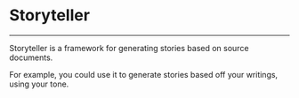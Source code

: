 # Storyteller
---

Storyteller is a framework for generating stories based on source documents.

For example, you could use it to generate stories based off your writings, using your tone.